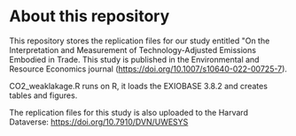 # About this repository

This repository stores the replication files for our study entitled "On the Interpretation and Measurement of Technology-Adjusted Emissions Embodied in Trade. This study is published in the Environmental and Resource Economics journal (https://doi.org/10.1007/s10640-022-00725-7).

CO2_weaklakage.R runs on R, it loads the EXIOBASE 3.8.2 and creates tables and figures. 

The replication files for this study is also uploaded to the Harvard Dataverse: https://doi.org/10.7910/DVN/UWESYS